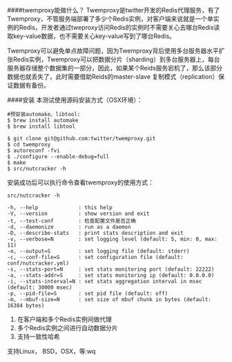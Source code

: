 ####twemproxy能做什么？
Twemproxy是twitter开发的Redis代理服务，有了Twemproxy，不管服务端部署了多少个Redis实例，对客户端来说就是一个单实例的Redis，开发者通过tweproxy访问Redis的实例时不需要关心去哪台Redis读取key-value数据，也不需要关心key-value写到了哪台Redis。 

Twemproxy可以避免单点故障问题，因为Twemproxy背后使用多台服务器水平扩张Redis实例，Twemproxy可以把数据分片（sharding）到多台服务器上，每台服务器存储整个数据集的一部分，因此，如果某个Reids服务宕机了，那么该部分数据也就丢失了，此时需要借助Reids的master-slave 复制模式（replication）保证数据有备份。  

####安装
本测试使用源码安装方式（OSX环境）：

	#预安装automake、libtool:  
	$ brew install automake
	$ brew install libtool
	
	$ git clone git@github.com:twitter/twemproxy.git
	$ cd twemproxy
	$ autoreconf -fvi
	$ ./configure --enable-debug=full
	$ make
	$ src/nutcracker -h
安装成功后可以执行命令查看twemproxy的使用方式：  
	
	src/nutcracker -h
	
    -h, --help             : this help
    -V, --version          : show version and exit
    -t, --test-conf        : 检查配置文件是否正确
    -d, --daemonize        : run as a daemon
    -D, --describe-stats   : print stats description and exit
    -v, --verbose=N        : set logging level (default: 5, min: 0, max: 11)
    -o, --output=S         : set logging file (default: stderr)
    -c, --conf-file=S      : set configuration file (default: conf/nutcracker.yml)
    -s, --stats-port=N     : set stats monitoring port (default: 22222)
    -a, --stats-addr=S     : set stats monitoring ip (default: 0.0.0.0)
    -i, --stats-interval=N : set stats aggregation interval in msec (default: 30000 msec)
    -p, --pid-file=S       : set pid file (default: off)
    -m, --mbuf-size=N      : set size of mbuf chunk in bytes (default: 16384 bytes)
	
	
	
	
1. 在客户端和多个Redis实例间做代理
2. 多个Redis实例之间进行自动数据分片
3. 支持一致性哈希

支持Linux， BSD，OSX，等:wq

